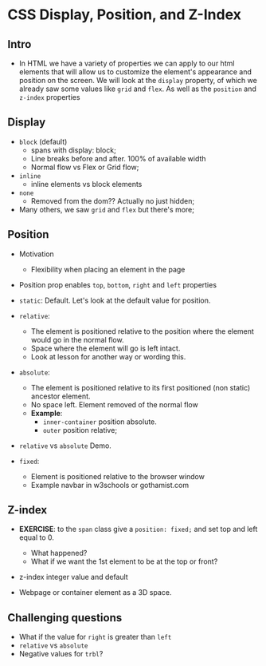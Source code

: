 # CSS Display, Position, and Z-Index

## Intro
* In HTML we have a variety of properties we can apply to our html elements that will allow us to customize the element's appearance and position on the screen. We will look at the `display` property, of which we already saw some values like `grid` and `flex`. As well as the `position` and `z-index` properties

## Display
* `block` (default)
  - spans with display: block;
  - Line breaks before and after. 100% of available width 
  - Normal flow vs Flex or Grid flow;
* `inline`
  - inline elements vs block elements
* `none`
  - Removed from the dom?? Actually no just hidden;
* Many others, we saw `grid` and `flex` but there's more;

## Position

* Motivation
  - Flexibility when placing an element in the page

* Position prop enables `top`, `bottom`, `right` and `left` properties

* `static`: Default. Let's look at the default value for position.

* `relative`:
  - The element is positioned relative to the position where the element would go in the normal flow.
  - Space where the element will go is left intact.
  - Look at lesson for another way or wording this.

* `absolute`:
  - The element is positioned relative to its first positioned (non static) ancestor element.
  - No space left. Element removed of the normal flow
  - __Example__: 
    * `inner-container` position absolute. 
    * `outer` position relative;

* `relative` vs `absolute` Demo.

* `fixed`: 
  - Element is positioned relative to the browser window
  - Example navbar in w3schools or gothamist.com

## Z-index
  - __EXERCISE__: to the `span` class give a `position: fixed;` and set top and left equal to 0.
    * What happened?
    * What if we want the 1st element to be at the top or front?

  - z-index integer value and default
  - Webpage or container element as a 3D space.

  
## Challenging questions
- What if the value for `right` is greater than `left`
- `relative` vs `absolute`
- Negative values for `trbl`?

